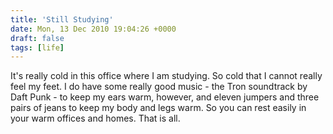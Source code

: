 ```yaml
---
title: 'Still Studying'
date: Mon, 13 Dec 2010 19:04:26 +0000
draft: false
tags: [life]
---
```


It's really cold in this office where I am studying. So cold that I cannot really feel my feet. I do have some really good music - the Tron soundtrack by Daft Punk - to keep my ears warm, however, and eleven jumpers and three pairs of jeans to keep my body and legs warm. So you can rest easily in your warm offices and homes. That is all.